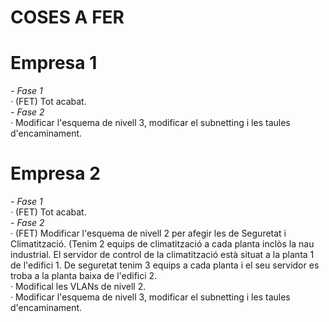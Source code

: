 # COSES A FER
# Empresa 1
*- Fase 1*  
· (FET) Tot acabat.  
*- Fase 2*    
· Modificar l'esquema de nivell 3, modificar el subnetting i les taules d'encaminament.
# Empresa 2
*- Fase 1*  
· (FET) Tot acabat.  
*- Fase 2*  
· (FET) Modificar l'esquema de nivell 2 per afegir les de Seguretat i Climatització. (Tenim 2 equips de climatització a cada planta inclòs la nau industrial. El servidor de control de la climatització està situat a la planta 1 de l'edifici 1. De seguretat tenim 3 equips a cada planta i el seu servidor es troba a la planta baixa de l'edifici 2.  
· Modifical les VLANs de nivell 2.  
· Modificar l'esquema de nivell 3, modificar el subnetting i les taules d'encaminament.

